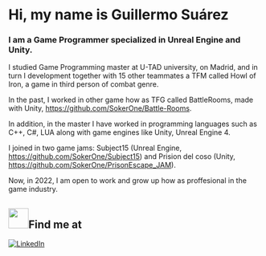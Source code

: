# Hi, my name is Guillermo Suárez

### I am a Game Programmer specialized in Unreal Engine and Unity.

I studied Game Programming master at U-TAD university, on Madrid, and in turn I development together with 15 other teammates a TFM called Howl of Iron, a game in third person of combat genre.

In the past, I worked in other game how as TFG called BattleRooms, made with Unity, https://github.com/SokerOne/Battle-Rooms.

In addition, in the master I have worked in programming languages such as C++, C#, LUA along with game engines like Unity, Unreal Engine 4.

I joined in two game jams: Subject15 (Unreal Engine, https://github.com/SokerOne/Subject15) and Prision del coso (Unity, https://github.com/SokerOne/PrisonEscape_JAM).

Now, in 2022, I am open to work and grow up how as proffesional in the game industry.

## <img src="https://media.giphy.com/media/cKW0BJ33aO8ZcF7wlo/giphy.gif" width="40">Find me at
[![LinkedIn](https://img.shields.io/badge/LinkedIn-Guillermo_Suárez_Calleja-0077B5?style=for-the-badge&logo=linkedin&logoColor=white&labelColor=101010)](https://www.linkedin.com/in/guillermo-suarez-408297206)</br>